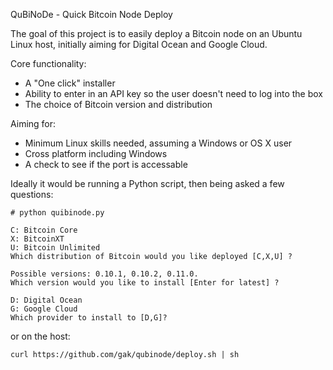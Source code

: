 QuBiNoDe - Quick Bitcoin Node Deploy

The goal of this project is to easily deploy a Bitcoin node on an Ubuntu Linux host, initially aiming for Digital Ocean and Google Cloud.

Core functionality:
 * A "One click" installer
 * Ability to enter in an API key so the user doesn't need to log into the box
 * The choice of Bitcoin version and distribution

Aiming for:

 * Minimum Linux skills needed, assuming a Windows or OS X user
 * Cross platform including Windows
 * A check to see if the port is accessable

Ideally it would be running a Python script, then being asked a few questions:
```
# python quibinode.py

C: Bitcoin Core
X: BitcoinXT
U: Bitcoin Unlimited
Which distribution of Bitcoin would you like deployed [C,X,U] ?

Possible versions: 0.10.1, 0.10.2, 0.11.0.
Which version would you like to install [Enter for latest] ?

D: Digital Ocean
G: Google Cloud
Which provider to install to [D,G]?
```

or on the host:
```
curl https://github.com/gak/qubinode/deploy.sh | sh
```

